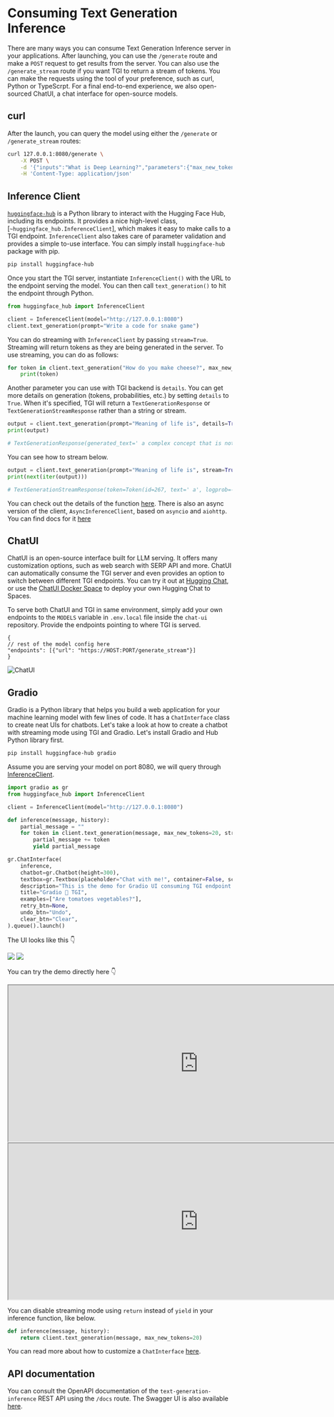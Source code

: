 # Consuming Text Generation Inference

There are many ways you can consume Text Generation Inference server in your applications. After launching, you can use the `/generate` route and make a `POST` request to get results from the server. You can also use the `/generate_stream` route if you want TGI to return a stream of tokens. You can make the requests using the tool of your preference, such as curl, Python or TypeScrpt. For a final end-to-end experience, we also open-sourced ChatUI, a chat interface for open-source models.

## curl

After the launch, you can query the model using either the `/generate` or `/generate_stream` routes:

```bash
curl 127.0.0.1:8080/generate \
    -X POST \
    -d '{"inputs":"What is Deep Learning?","parameters":{"max_new_tokens":20}}' \
    -H 'Content-Type: application/json'
```


## Inference Client

[`huggingface-hub`](https://huggingface.co/docs/huggingface_hub/main/en/index) is a Python library to interact with the Hugging Face Hub, including its endpoints. It provides a nice high-level class, [`~huggingface_hub.InferenceClient`], which makes it easy to make calls to a TGI endpoint. `InferenceClient` also takes care of parameter validation and provides a simple to-use interface.
You can simply install `huggingface-hub` package with pip.

```bash
pip install huggingface-hub
```

Once you start the TGI server, instantiate `InferenceClient()` with the URL to the endpoint serving the model. You can then call `text_generation()` to hit the endpoint through Python. 

```python
from huggingface_hub import InferenceClient

client = InferenceClient(model="http://127.0.0.1:8080")
client.text_generation(prompt="Write a code for snake game")
```

You can do streaming with `InferenceClient` by passing `stream=True`. Streaming will return tokens as they are being generated in the server. To use streaming, you can do as follows:

```python
for token in client.text_generation("How do you make cheese?", max_new_tokens=12, stream=True):
    print(token)
```

Another parameter you can use with TGI backend is `details`. You can get more details on generation (tokens, probabilities, etc.) by setting `details` to `True`. When it's specified, TGI will return a `TextGenerationResponse` or `TextGenerationStreamResponse` rather than a string or stream.

```python
output = client.text_generation(prompt="Meaning of life is", details=True)
print(output)

# TextGenerationResponse(generated_text=' a complex concept that is not always clear to the individual. It is a concept that is not always', details=Details(finish_reason=<FinishReason.Length: 'length'>, generated_tokens=20, seed=None, prefill=[], tokens=[Token(id=267, text=' a', logprob=-2.0723474, special=False), Token(id=11235, text=' complex', logprob=-3.1272552, special=False), Token(id=17908, text=' concept', logprob=-1.3632495, special=False),..))
```

You can see how to stream below.

```python
output = client.text_generation(prompt="Meaning of life is", stream=True, details=True)
print(next(iter(output)))

# TextGenerationStreamResponse(token=Token(id=267, text=' a', logprob=-2.0723474, special=False), generated_text=None, details=None)
```

You can check out the details of the function [here](https://huggingface.co/docs/huggingface_hub/main/en/package_reference/inference_client#huggingface_hub.InferenceClient.text_generation). There is also an async version of the client, `AsyncInferenceClient`, based on `asyncio` and `aiohttp`. You can find docs for it [here](https://huggingface.co/docs/huggingface_hub/package_reference/inference_client#huggingface_hub.AsyncInferenceClient)


## ChatUI

ChatUI is an open-source interface built for LLM serving. It offers many customization options, such as web search with SERP API and more. ChatUI can automatically consume the TGI server and even provides an option to switch between different TGI endpoints. You can try it out at [Hugging Chat](https://huggingface.co/chat/), or use the [ChatUI Docker Space](https://huggingface.co/new-space?template=huggingchat/chat-ui-template) to deploy your own Hugging Chat to Spaces.

To serve both ChatUI and TGI in same environment, simply add your own endpoints to the `MODELS` variable in `.env.local` file inside the `chat-ui` repository. Provide the endpoints pointing to where TGI is served.

```
{
// rest of the model config here
"endpoints": [{"url": "https://HOST:PORT/generate_stream"}]
}
```

![ChatUI](https://huggingface.co/datasets/huggingface/documentation-images/resolve/main/chatui_screen.png)

## Gradio

Gradio is a Python library that helps you build a web application for your machine learning model with few lines of code. It has a `ChatInterface` class to create neat UIs for chatbots. Let's take a look at how to create a chatbot with streaming mode using TGI and Gradio. Let's install Gradio and Hub Python library first.

```bash
pip install huggingface-hub gradio
```

Assume you are serving your model on port 8080, we will query through [InferenceClient](consuming_tgi#inference-Client). 
 
```python
import gradio as gr
from huggingface_hub import InferenceClient

client = InferenceClient(model="http://127.0.0.1:8080")

def inference(message, history):
    partial_message = ""
    for token in client.text_generation(message, max_new_tokens=20, stream=True):
        partial_message += token
        yield partial_message

gr.ChatInterface(
    inference,
    chatbot=gr.Chatbot(height=300),
    textbox=gr.Textbox(placeholder="Chat with me!", container=False, scale=7),
    description="This is the demo for Gradio UI consuming TGI endpoint with LLaMA 2 7B-Chat model.",
    title="Gradio 🤝 TGI",
    examples=["Are tomatoes vegetables?"],
    retry_btn=None,
    undo_btn="Undo",
    clear_btn="Clear",
).queue().launch()
```

The UI looks like this 👇 

<div class="flex justify-center">
    <img 
        class="block dark:hidden" 
        src="https://huggingface.co/datasets/huggingface/documentation-images/resolve/main/tgi/gradio-tgi.png"
    />
    <img 
        class="hidden dark:block" 
        src="https://huggingface.co/datasets/huggingface/documentation-images/resolve/main/tgi/gradio-tgi-dark.png"
    />
</div>

You can try the demo directly here 👇 

<div class="block dark:hidden">
	<iframe 
        src="https://merve-gradio-tgi-2.hf.space?__theme=light"
        width="850"
        height="350"
    ></iframe>
</div>
<div class="hidden dark:block">
    <iframe 
        src="https://merve-gradio-tgi-2.hf.space?__theme=dark"
        width="850"
        height="350"
    ></iframe>
</div>


You can disable streaming mode using `return` instead of `yield` in your inference function, like below.

```python
def inference(message, history):
    return client.text_generation(message, max_new_tokens=20)
```

You can read more about how to customize a `ChatInterface` [here](https://www.gradio.app/guides/creating-a-chatbot-fast).

## API documentation

You can consult the OpenAPI documentation of the `text-generation-inference` REST API using the `/docs` route. The Swagger UI is also available [here](https://huggingface.github.io/text-generation-inference). 
